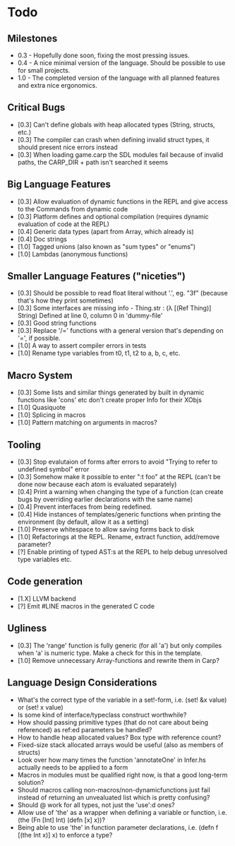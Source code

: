 # Todo

## Milestones
* 0.3 - Hopefully done soon, fixing the most pressing issues.
* 0.4 - A nice minimal version of the language. Should be possible to use for small projects.
* 1.0 - The completed version of the language with all planned features and extra nice ergonomics.

## Critical Bugs
* [0.3] Can't define globals with heap allocated types (String, structs, etc.)
* [0.3] The compiler can crash when defining invalid struct types, it should present nice errors instead
* [0.3] When loading game.carp the SDL modules fail because of invalid paths, the CARP_DIR + path isn't searched it seems

## Big Language Features
* [0.3] Allow evaluation of dynamic functions in the REPL and give access to the Commands from dynamic code
* [0.3] Platform defines and optional compilation (requires dynamic evaluation of code at the REPL)
* [0.4] Generic data types (apart from Array, which already is)
* [0.4] Doc strings
* [1.0] Tagged unions (also known as "sum types" or "enums")
* [1.0] Lambdas (anonymous functions)

## Smaller Language Features ("niceties")
* [0.3] Should be possible to read float literal without '.', eg. "3f" (because that's how they print sometimes)
* [0.3] Some interfaces are missing info - Thing.str : (λ [(Ref Thing)] String) Defined at line 0, column 0 in 'dummy-file'
* [0.3] Good string functions
* [0.3] Replace '/=' functions with a general version that's depending on '=', if possible.
* [1.0] A way to assert compiler errors in tests
* [1.0] Rename type variables from t0, t1, t2 to a, b, c, etc.

## Macro System
* [0.3] Some lists and similar things generated by built in dynamic functions like 'cons' etc don't create proper Info for their XObjs
* [1.0] Quasiquote
* [1.0] Splicing in macros
* [1.0] Pattern matching on arguments in macros?

## Tooling
* [0.3] Stop evalutaion of forms after errors to avoid "Trying to refer to undefined symbol" error
* [0.3] Somehow make it possible to enter ":t foo" at the REPL (can't be done now because each atom is evaluated separately)
* [0.4] Print a warning when changing the type of a function (can create bugs by overriding earlier declarations with the same name)
* [0.4] Prevent interfaces from being redefined.
* [0.4] Hide instances of templates/generic functions when printing the environment (by default, allow it as a setting)
* [1.0] Preserve whitespace to allow saving forms back to disk
* [1.0] Refactorings at the REPL. Rename, extract function, add/remove parameter?
* [?] Enable printing of typed AST:s at the REPL to help debug unresolved type variables etc.

## Code generation
* [1.X] LLVM backend
* [?] Emit #LINE macros in the generated C code

## Ugliness
* [0.3] The 'range' function is fully generic (for all 'a') but only compiles when 'a' is numeric type. Make a check for this in the template.
* [1.0] Remove unnecessary Array-functions and rewrite them in Carp?

## Language Design Considerations
* What's the correct type of the variable in a set!-form, i.e. (set! &x value) or (set! x value)
* Is some kind of interface/typeclass construct worthwhile?
* How should passing primitive types (that do not care about being referenced) as ref:ed parameters be handled?
* How to handle heap allocated values? Box type with reference count?
* Fixed-size stack allocated arrays would be useful (also as members of structs)
* Look over how many times the function 'annotateOne' in Infer.hs actually needs to be applied to a form
* Macros in modules must be qualified right now, is that a good long-term solution?
* Should macros calling non-macros/non-dynamicfunctions just fail instead of returning an unvealuated list which is pretty confusing?
* Should @ work for all types, not just the 'use':d ones?
* Allow use of 'the' as a wrapper when defining a variable or function, i.e. (the (Fn [Int] Int) (defn [x] x))?
* Being able to use 'the' in function parameter declarations, i.e. (defn f [(the Int x)] x) to enforce a type?
